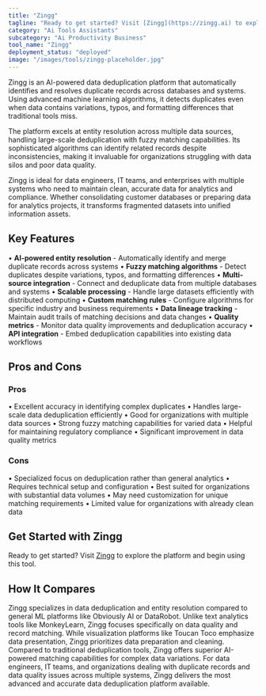 ```yaml
---
title: "Zingg"
tagline: "Ready to get started? Visit [Zingg](https://zingg.ai) to explore the platform and begin using this tool...."
category: "Ai Tools Assistants"
subcategory: "Ai Productivity Business"
tool_name: "Zingg"
deployment_status: "deployed"
image: "/images/tools/zingg-placeholder.jpg"
---
```

Zingg is an AI-powered data deduplication platform that automatically identifies and resolves duplicate records across databases and systems. Using advanced machine learning algorithms, it detects duplicates even when data contains variations, typos, and formatting differences that traditional tools miss.

The platform excels at entity resolution across multiple data sources, handling large-scale deduplication with fuzzy matching capabilities. Its sophisticated algorithms can identify related records despite inconsistencies, making it invaluable for organizations struggling with data silos and poor data quality.

Zingg is ideal for data engineers, IT teams, and enterprises with multiple systems who need to maintain clean, accurate data for analytics and compliance. Whether consolidating customer databases or preparing data for analytics projects, it transforms fragmented datasets into unified information assets.

## Key Features

• **AI-powered entity resolution** - Automatically identify and merge duplicate records across systems
• **Fuzzy matching algorithms** - Detect duplicates despite variations, typos, and formatting differences
• **Multi-source integration** - Connect and deduplicate data from multiple databases and systems
• **Scalable processing** - Handle large datasets efficiently with distributed computing
• **Custom matching rules** - Configure algorithms for specific industry and business requirements
• **Data lineage tracking** - Maintain audit trails of matching decisions and data changes
• **Quality metrics** - Monitor data quality improvements and deduplication accuracy
• **API integration** - Embed deduplication capabilities into existing data workflows

## Pros and Cons

### Pros
• Excellent accuracy in identifying complex duplicates
• Handles large-scale data deduplication efficiently
• Good for organizations with multiple data sources
• Strong fuzzy matching capabilities for varied data
• Helpful for maintaining regulatory compliance
• Significant improvement in data quality metrics

### Cons
• Specialized focus on deduplication rather than general analytics
• Requires technical setup and configuration
• Best suited for organizations with substantial data volumes
• May need customization for unique matching requirements
• Limited value for organizations with already clean data

## Get Started with Zingg

Ready to get started? Visit [Zingg](https://zingg.ai) to explore the platform and begin using this tool.

## How It Compares

Zingg specializes in data deduplication and entity resolution compared to general ML platforms like Obviously AI or DataRobot. Unlike text analytics tools like MonkeyLearn, Zingg focuses specifically on data quality and record matching. While visualization platforms like Toucan Toco emphasize data presentation, Zingg prioritizes data preparation and cleaning. Compared to traditional deduplication tools, Zingg offers superior AI-powered matching capabilities for complex data variations. For data engineers, IT teams, and organizations dealing with duplicate records and data quality issues across multiple systems, Zingg delivers the most advanced and accurate data deduplication platform available.